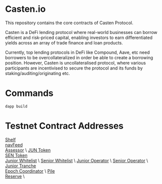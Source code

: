 # Casten.io
This repository contains the core contracts of Casten Protocol.

Casten is a DeFi lending protocol where real-world businesses can borrow efficient and risk-priced capital, enabling investors to earn differentiated yields across an array of trade finance and loan products. 

Currently, top lending protocols in DeFi like Compound, Aave, etc need borrowers to be overcollateralized in order be able to create a borrowing position. However, Casten is uncollateralised protocol, where various participants are incentivised to secure the protocol and its funds by staking/auditing/originating etc.

# Commands
```
dapp build
```

# Testnet Contract Addresses

[Shelf](https://mumbai.polygonscan.com/address/0x459A7C7dF9F128863710A652AA9026Fe3E809DE6#readContract) \
[navFeed](https://mumbai.polygonscan.com/address/0x50F5F51d20873A7ac6B0FBcfdC02F7d7F3519566#writeContract) \
[Assessor](https://mumbai.polygonscan.com/address/0xbeDb40334Ec06010e21c6eEf08FE04E6017Ae761#writeContract) \ 
[JUN Token](https://mumbai.polygonscan.com/address/0xDc27F7B1eb43FfFf707A6E128a29eDd8E60886D9#writeContract) \
[SEN Token](https://mumbai.polygonscan.com/address/0x13e1aD4B5F76DA46b68F91bC55A11591e6dA813f#writeContract)\
[Junior Whitelist](https://mumbai.polygonscan.com/address/0x576f1b9aF62bEc5e452A41c1561d97ac4667C597#writeContract) \ 
[Senior Whitelist](https://mumbai.polygonscan.com/address/0x60f526A1B37aa71726a18E66843450f0A635d481#writeContract) \ 
[Junior Operator](https://mumbai.polygonscan.com/address/0x2cFC555dE9D265E849b9a30002E8958249FA9737#writeContract) \ 
[Senior Operator](https://mumbai.polygonscan.com/address/0xaF43A94A59D76CE7398fAdf329D64ef50751E035#writeContract) \ 
[Junior Tranche](https://mumbai.polygonscan.com/address/0x2cFC555dE9D265E849b9a30002E8958249FA9737#writeContract) \
[Epoch Coordinator](https://mumbai.polygonscan.com/address/0x624990A0A74589744ec0F9B7eCa2D781cf008805#writeContract) \ 
[Pile](https://mumbai.polygonscan.com/address/0x4A313ef25cB4c2D5f93eB6120ab1379053E67AB1#writeContract) \
[Reserve](https://mumbai.polygonscan.com/address/0x217B4C199CA2cC3949e8c3416bCb777b88fB0fF5#writeContract) \ 



